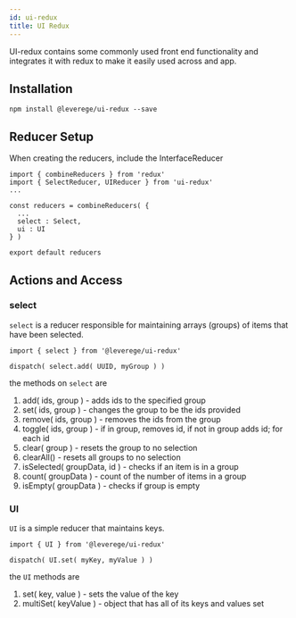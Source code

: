 ```yaml
---
id: ui-redux
title: UI Redux
---
```


UI-redux contains some commonly used front end functionality and integrates it with redux to make it easily used across and app.

## Installation

```
npm install @leverege/ui-redux --save
```

## Reducer Setup

When creating the reducers, include the InterfaceReducer

```
import { combineReducers } from 'redux' 
import { SelectReducer, UIReducer } from 'ui-redux'
...

const reducers = combineReducers( {
  ...
  select : Select,
  ui : UI
} )

export default reducers

```

## Actions and Access

### select

`select` is a reducer responsible for maintaining arrays (groups) of items that have been selected. 

```
import { select } from '@leverege/ui-redux'

dispatch( select.add( UUID, myGroup ) )
```

the methods on `select` are

1. add( ids, group ) - adds ids to the specified group
2. set( ids, group ) - changes the group to be the ids provided
3. remove( ids, group ) - removes the ids from the group
4. toggle( ids, group ) - if in group, removes id, if not in group adds id; for each id
5. clear( group ) - resets the group to no selection
6. clearAll() - resets all groups to no selection
7. isSelected( groupData, id ) - checks if an item is in a group
8. count( groupData ) - count of the number of items in a group
9. isEmpty( groupData ) - checks if group is empty

### UI

`UI` is a simple reducer that maintains keys.

```
import { UI } from '@leverege/ui-redux'

dispatch( UI.set( myKey, myValue ) )
```

the `UI` methods are

1. set( key, value ) - sets the value of the key
2. multiSet( keyValue ) - object that has all of its keys and values set
